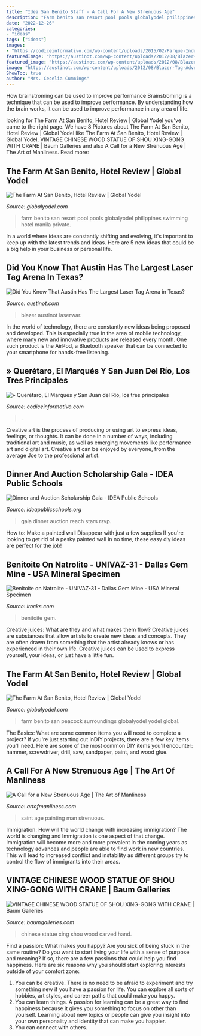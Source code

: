 ```yaml
---
title: "Idea San Benito Staff - A Call For A New Strenuous Age"
description: "Farm benito san resort pool pools globalyodel philippines swimming hotel manila private"
date: "2022-12-26"
categories:
- "ideas"
tags: ["ideas"]
images:
- "https://codiceinformativo.com/wp-content/uploads/2015/02/Parque-Industrial.jpg"
featuredImage: "https://austinot.com/wp-content/uploads/2012/08/Blazer-Tag-Adventure-Center.jpg"
featured_image: "https://austinot.com/wp-content/uploads/2012/08/Blazer-Tag-Adventure-Center.jpg"
image: "https://austinot.com/wp-content/uploads/2012/08/Blazer-Tag-Adventure-Center.jpg"
ShowToc: true
author: "Mrs. Cecelia Cummings"
---
```



How brainstroming can be used to improve performance
Brainstroming is a technique that can be used to improve performance. By understanding how the brain works, it can be used to improve performance in any area of life.

	

		
looking for The Farm At San Benito, Hotel Review | Global Yodel you've came to the right page. We have 8 Pictures about The Farm At San Benito, Hotel Review | Global Yodel like The Farm At San Benito, Hotel Review | Global Yodel, VINTAGE CHINESE WOOD STATUE OF SHOU XING-GONG WITH CRANE | Baum Galleries and also A Call for a New Strenuous Age | The Art of Manliness. Read more:
		
    
## The Farm At San Benito, Hotel Review | Global Yodel

<img loading=lazy src="https://globalyodel-wpengine.netdna-ssl.com/wp-content/uploads/2015/09/55vscocam-photo-5.jpg" onerror="this.onerror=null;this.src='https://tse2.mm.bing.net/th?id=OIP.UBrB6hK0V2_Z6ixgQ32frAHaJ4&amp;pid=15.1';" alt="The Farm At San Benito, Hotel Review | Global Yodel">

_Source: globalyodel.com_

>farm benito san resort pool pools globalyodel philippines swimming hotel manila private. 

	

In a world where ideas are constantly shifting and evolving, it's important to keep up with the latest trends and ideas. Here are 5 new ideas that could be a big help in your business or personal life.

    
## Did You Know That Austin Has The Largest Laser Tag Arena In Texas?

<img loading=lazy src="https://austinot.com/wp-content/uploads/2012/08/Blazer-Tag-Adventure-Center.jpg" onerror="this.onerror=null;this.src='https://tse4.mm.bing.net/th?id=OIP.PpTJit_8L_fFk03n06IsAwHaE7&amp;pid=15.1';" alt="Did You Know That Austin Has The Largest Laser Tag Arena in Texas?">

_Source: austinot.com_

>blazer austinot laserwar. 

	

In the world of technology, there are constantly new ideas being proposed and developed. This is especially true in the area of mobile technology, where many new and innovative products are released every month. One such product is the AirPod, a Bluetooth speaker that can be connected to your smartphone for hands-free listening.

    
## » Querétaro, El Marqués Y San Juan Del Río, Los Tres Principales

<img loading=lazy src="https://codiceinformativo.com/wp-content/uploads/2015/02/Parque-Industrial.jpg" onerror="this.onerror=null;this.src='https://tse4.mm.bing.net/th?id=OIP.LsDAzQ9wqNpOBf-3WQd4EgHaE8&amp;pid=15.1';" alt="» Querétaro, El Marqués y San Juan del Río, los tres principales">

_Source: codiceinformativo.com_

>. 

	

Creative art is the process of producing or using art to express ideas, feelings, or thoughts. It can be done in a number of ways, including traditional art and music, as well as emerging movements like performance art and digital art. Creative art can be enjoyed by everyone, from the average Joe to the professional artist.

    
## Dinner And Auction Scholarship Gala - IDEA Public Schools

<img loading=lazy src="http://c8ca6e5e43a19f2300e1-04b090f30fff5ccebaaf0de9c3c9c18a.r54.cf1.rackcdn.com/D-and-A_Invite_DIGITAL_2019_190108_101410.jpg" onerror="this.onerror=null;this.src='https://tse4.mm.bing.net/th?id=OIP.Zin__H9ZJeOPBqsQLP-POgHaL2&amp;pid=15.1';" alt="Dinner and Auction Scholarship Gala - IDEA Public Schools">

_Source: ideapublicschools.org_

>gala dinner auction reach stars rsvp. 

	

How to: Make a painted wall Disappear with just a few supplies
If you're looking to get rid of a pesky painted wall in no time, these easy diy ideas are perfect for the job!

    
## Benitoite On Natrolite - UNIVAZ-31 - Dallas Gem Mine - USA Mineral Specimen

<img loading=lazy src="https://cdn.irocks.com/storage/media/60652/UA31e.jpg" onerror="this.onerror=null;this.src='https://tse3.mm.bing.net/th?id=OIP.I2RgeSNF9MLGOGiruuPfWQHaLF&amp;pid=15.1';" alt="Benitoite on Natrolite - UNIVAZ-31 - Dallas Gem Mine - USA Mineral Specimen">

_Source: irocks.com_

>benitoite gem. 

	

Creative juices: What are they and what makes them flow?
Creative juices are substances that allow artists to create new ideas and concepts. They are often drawn from something that the artist already knows or has experienced in their own life. Creative juices can be used to express yourself, your ideas, or just have a little fun.

    
## The Farm At San Benito, Hotel Review | Global Yodel

<img loading=lazy src="https://globalyodel-wpengine.netdna-ssl.com/wp-content/uploads/2015/09/peacock.jpg" onerror="this.onerror=null;this.src='https://tse4.mm.bing.net/th?id=OIP.HUUuhlKBqEzYEOOnMKYwlgHaJ4&amp;pid=15.1';" alt="The Farm At San Benito, Hotel Review | Global Yodel">

_Source: globalyodel.com_

>farm benito san peacock surroundings globalyodel yodel global. 

	

The Basics: What are some common items you will need to complete a project?
If you're just starting out inDIY projects, there are a few key items you'll need. Here are some of the most common DIY items you'll encounter: hammer, screwdriver, drill, saw, sandpaper, paint, and wood glue.

    
## A Call For A New Strenuous Age | The Art Of Manliness

<img loading=lazy src="https://content.artofmanliness.com/uploads/2016/12/saint2.jpg" onerror="this.onerror=null;this.src='https://tse3.mm.bing.net/th?id=OIP._37TFH4BWl3WyZOdTKH0CgHaKj&amp;pid=15.1';" alt="A Call for a New Strenuous Age | The Art of Manliness">

_Source: artofmanliness.com_

>saint age painting man strenuous. 

	

Immigration: How will the world change with increasing immigration?
The world is changing and Immigration is one aspect of that change. Immigration will become more and more prevalent in the coming years as technology advances and people are able to find work in new countries. This will lead to increased conflict and instability as different groups try to control the flow of immigrants into their areas.

    
## VINTAGE CHINESE WOOD STATUE OF SHOU XING-GONG WITH CRANE | Baum Galleries

<img loading=lazy src="https://assets.bigcartel.com/product_images/198285334/IMG_1708.JPG?auto=format&amp;fit=max&amp;h=1200&amp;w=1200" onerror="this.onerror=null;this.src='https://tse3.mm.bing.net/th?id=OIP.UDS9q4BKVIJkrnBfKQOO8AHaJ4&amp;pid=15.1';" alt="VINTAGE CHINESE WOOD STATUE OF SHOU XING-GONG WITH CRANE | Baum Galleries">

_Source: baumgalleries.com_

>chinese statue xing shou wood carved hand. 

	

Find a passion: What makes you happy?
Are you sick of being stuck in the same routine? Do you want to start living your life with a sense of purpose and meaning? If so, there are a few passions that could help you find happiness. Here are six reasons why you should start exploring interests outside of your comfort zone: 
1. You can be creative. There is no need to be afraid to experiment and try something new if you have a passion for life. You can explore all sorts of hobbies, art styles, and career paths that could make you happy. 
2. You can learn things. A passion for learning can be a great way to find happiness because it gives you something to focus on other than yourself. Learning about new topics or people can give you insight into your own personality and identity that can make you happier. 
3. You can connect with others.

